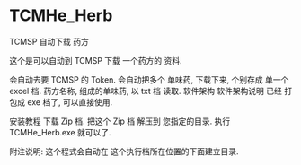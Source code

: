 # TCMHe_Herb
 TCMSP 自动下载 药方

这个是可以自动到 TCMSP 下载 一个药方的 资料.

会自动去要 TCMSP 的 Token.
会自动把多个 单味药, 下载下来, 个别存成 单一个 excel 档.
药方名称, 组成的单味药, 以 txt 档 读取.
软件架构
软件架构说明 已经 打包成 exe 档了, 可以直接使用.

安装教程
下载 Zip 档.
把这个 Zip 档 解压到 您指定的目录.
执行 TCMHe_Herb.exe 就可以了. 

附注说明: 这个程式会自动在 这个执行档所在位置的下面建立目录.
